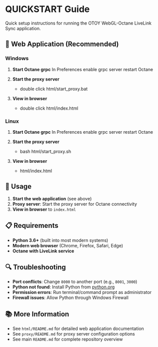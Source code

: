 # QUICKSTART Guide

Quick setup instructions for running the OTOY WebGL-Octane LiveLink Sync application.

## 🚀 Web Application (Recommended)

### Windows

1. **Start Octane grpc**
   In Preferences enable grpc server
   restart Octane

2. **Start the proxy server**
   - double click html/start_proxy.bat

2. **View in browser**
   - double click html/index.html

### Linux

1. **Start Octane grpc**
   In Preferences enable grpc server
   restart Octane

2. **Start the proxy server**
   - bash html/start_proxy.sh

2. **View in browser**
   - html/index.html

## 🎯 Usage

1. **Start the web application** (see above)
2. **Proxy server**: Start the proxy server for Octane connectivity
3. **View in browser** to `index.html`

## 📋 Requirements

- **Python 3.6+** (built into most modern systems)
- **Modern web browser** (Chrome, Firefox, Safari, Edge)
- **Octane with LiveLink service** 

## 🔍 Troubleshooting

- **Port conflicts**: Change `8000` to another port (e.g., `8001`, `3000`)
- **Python not found**: Install Python from [python.org](https://python.org)
- **Permission errors**: Run terminal/command prompt as administrator
- **Firewall issues**: Allow Python through Windows Firewall

## 📚 More Information

- See `html/README.md` for detailed web application documentation
- See `proxy/README.md` for proxy server configuration options
- See main `README.md` for complete repository overview